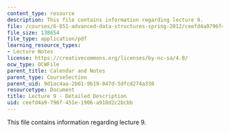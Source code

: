 ```yaml
---
content_type: resource
description: This file contains information regarding lecture 9.
file: /courses/6-851-advanced-data-structures-spring-2012/ceefd4a9796f451e1906a918d2c2bcbb_MIT6_851S12_Lecture9.pdf
file_size: 138654
file_type: application/pdf
learning_resource_types:
- Lecture Notes
license: https://creativecommons.org/licenses/by-nc-sa/4.0/
ocw_type: OCWFile
parent_title: Calendar and Notes
parent_type: CourseSection
parent_uid: 9d1ac4aa-2b01-9b19-847d-5dfcd274a338
resourcetype: Document
title: Lecture 9 - Detailed Description
uid: ceefd4a9-796f-451e-1906-a918d2c2bcbb
---
```

This file contains information regarding lecture 9.